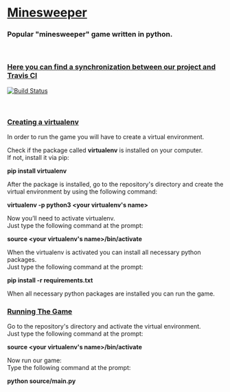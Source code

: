 # <ins>Minesweeper</ins> 

### Popular "minesweeper" game written in python.

<br>

### <u>Here you can find a synchronization between our project and Travis CI</u> 

[![Build Status](https://travis-ci.org/danielwardega/sinwo_sapper.svg?branch=master)](https://travis-ci.org/danielwardega/sinwo_sapper)

<br>

### <ins>Creating a virtualenv</ins> 


In order to run the game you will have to create a virtual environment.
 
Check if the package called **virtualenv** is installed on your computer.\
If not, install it via pip:

**pip install virtualenv**

After the package is installed, go to the repository's directory and create the virtual environment by using the following command:

**virtualenv -p python3 <your virtualenv's name>**

Now you’ll need to activate virtualenv.\
Just type the following command at the prompt:

**source <your virtualenv's name>/bin/activate**

When the virtualenv is activated you can install all necessary python packages.\
Just type the following command at the prompt:

**pip install -r requirements.txt**

When all necessary python packages are installed you can run the game.

### <ins>Running The Game</ins>

Go to the repository's directory and activate the virtual environment.\
Just type the following command at the prompt:

**source <your virtualenv's name>/bin/activate**

Now run our game:\
Type the following command at the prompt:

**python source/main.py**